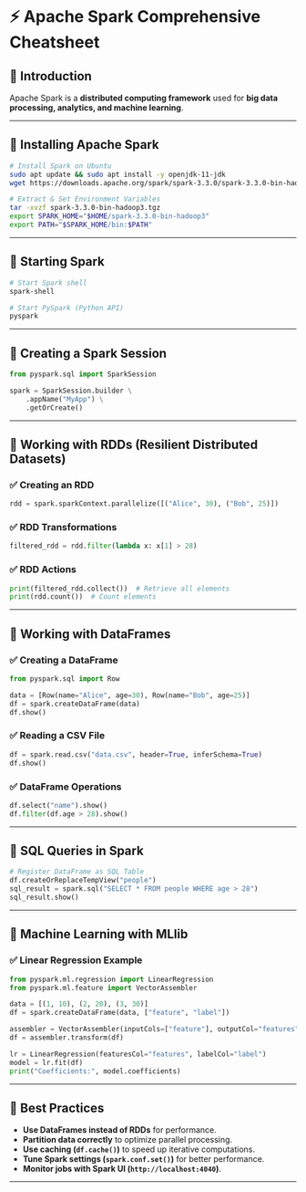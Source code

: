 # ⚡ Apache Spark Comprehensive Cheatsheet

## 🔹 Introduction
Apache Spark is a **distributed computing framework** used for **big data processing, analytics, and machine learning**.

---

## 🔹 Installing Apache Spark
```sh
# Install Spark on Ubuntu
sudo apt update && sudo apt install -y openjdk-11-jdk
wget https://downloads.apache.org/spark/spark-3.3.0/spark-3.3.0-bin-hadoop3.tgz

# Extract & Set Environment Variables
tar -xvzf spark-3.3.0-bin-hadoop3.tgz
export SPARK_HOME="$HOME/spark-3.3.0-bin-hadoop3"
export PATH="$SPARK_HOME/bin:$PATH"
```

---

## 🔹 Starting Spark
```sh
# Start Spark shell
spark-shell

# Start PySpark (Python API)
pyspark
```

---

## 🔹 Creating a Spark Session
```python
from pyspark.sql import SparkSession

spark = SparkSession.builder \
    .appName("MyApp") \
    .getOrCreate()
```

---

## 🔹 Working with RDDs (Resilient Distributed Datasets)
### ✅ Creating an RDD
```python
rdd = spark.sparkContext.parallelize([("Alice", 30), ("Bob", 25)])
```

### ✅ RDD Transformations
```python
filtered_rdd = rdd.filter(lambda x: x[1] > 28)
```

### ✅ RDD Actions
```python
print(filtered_rdd.collect())  # Retrieve all elements
print(rdd.count())  # Count elements
```

---

## 🔹 Working with DataFrames
### ✅ Creating a DataFrame
```python
from pyspark.sql import Row

data = [Row(name="Alice", age=30), Row(name="Bob", age=25)]
df = spark.createDataFrame(data)
df.show()
```

### ✅ Reading a CSV File
```python
df = spark.read.csv("data.csv", header=True, inferSchema=True)
df.show()
```

### ✅ DataFrame Operations
```python
df.select("name").show()
df.filter(df.age > 28).show()
```

---

## 🔹 SQL Queries in Spark
```python
# Register DataFrame as SQL Table
df.createOrReplaceTempView("people")
sql_result = spark.sql("SELECT * FROM people WHERE age > 28")
sql_result.show()
```

---

## 🔹 Machine Learning with MLlib
### ✅ Linear Regression Example
```python
from pyspark.ml.regression import LinearRegression
from pyspark.ml.feature import VectorAssembler

data = [(1, 10), (2, 20), (3, 30)]
df = spark.createDataFrame(data, ["feature", "label"])

assembler = VectorAssembler(inputCols=["feature"], outputCol="features")
df = assembler.transform(df)

lr = LinearRegression(featuresCol="features", labelCol="label")
model = lr.fit(df)
print("Coefficients:", model.coefficients)
```

---

## 🔹 Best Practices
- **Use DataFrames instead of RDDs** for performance.
- **Partition data correctly** to optimize parallel processing.
- **Use caching (`df.cache()`)** to speed up iterative computations.
- **Tune Spark settings (`spark.conf.set()`)** for better performance.
- **Monitor jobs with Spark UI (`http://localhost:4040`)**.

---